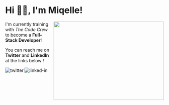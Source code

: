 <h1>Hi 👋🏽, I'm Miqelle!</h1> 

<img align="right" width="350" height="250" src="https://media.giphy.com/media/tVZ6yW76c6lxiba3UB/giphy.gif">

<p>I'm currently training with <em>The Code Crew</em> to become a <strong>Full-Stack Developer</strong>!</p>

<p>You can reach me on <strong>Twitter</strong> and <strong>LinkedIn</strong> at the links below !
  
[<img align="left" alt="twitter" src="https://img.shields.io/badge/twitter-%231DA1F2.svg?&style=for-the-badge&logo=twitter&logoColor=white" />](https://twitter.com/CoderM6)

[<img align="left" alt="linked-in" src="https://img.shields.io/badge/linkedin-%230077B5.svg?&style=for-the-badge&logo=linkedin&logoColor=white" />](https://www.linkedin.com/in/miqelle)
  

